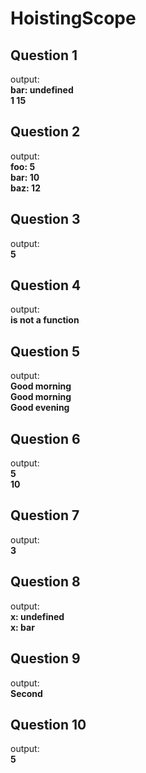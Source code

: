 # HoistingScope

## Question 1
output:    
**bar: undefined**    
**1 15**

## Question 2
output:     
**foo: 5**   
**bar: 10**   
**baz: 12**

## Question 3
output:    
**5**

## Question 4
output:    
**is not a function**

## Question 5
output:    
**Good morning**   
**Good morning**   
**Good evening** 

## Question 6
output:    
**5**   
**10**  

## Question 7
output:    
**3**

## Question 8
output:    
**x: undefined**  
**x: bar**

## Question 9
output:    
**Second**

## Question 10
output:    
**5**